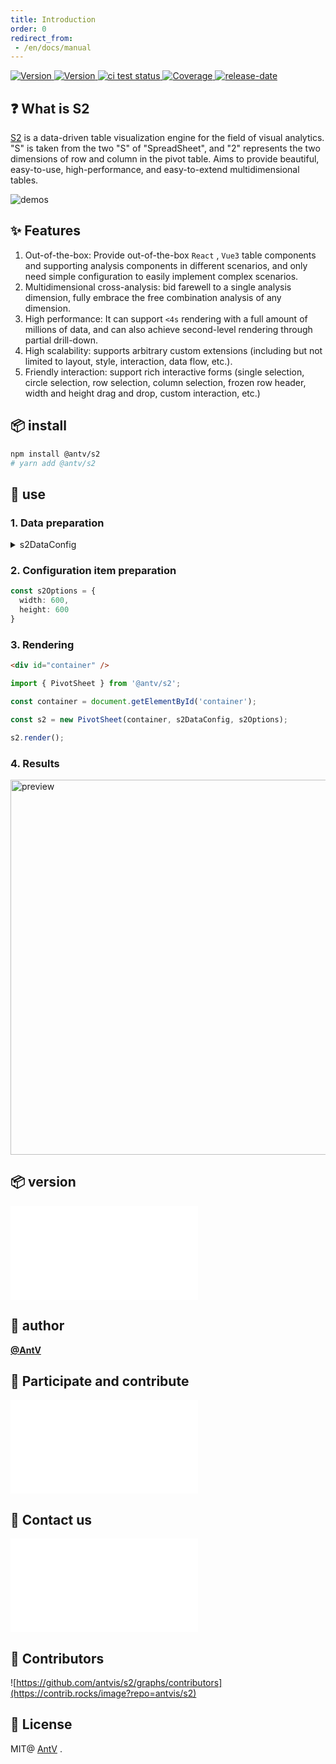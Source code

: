 ```yaml
---
title: Introduction
order: 0
redirect_from:
 - /en/docs/manual
---
```


<div><p><a href="https://www.npmjs.com/package/@antv/s2" target="_blank"><img alt="Version" src="https://img.shields.io/npm/v/@antv/s2.svg"> </a><a href="https://www.npmjs.com/package/@antv/s2" target="_blank"><img alt="Version" src="https://img.shields.io/npm/v/@antv/s2/beta.svg"> </a><a href="https://github.com/antvis/S2/actions/workflows/test.yml" target="_blank"><img src="https://github.com/antvis/S2/actions/workflows/test.yml/badge.svg" alt="ci test status"> </a><a href="https://codecov.io/gh/antvis/S2" target="_blank"><img src="https://codecov.io/gh/antvis/S2/branch/master/graph/badge.svg" alt="Coverage"> </a><a href="https://github.com/antvis/S2/releases" target="_blank"><img src="https://img.shields.io/github/release-date/antvis/S2" alt="release-date"></a></p></div>

## ❓ What is S2

[S2](https://github.com/antvis/s2) is a data-driven table visualization engine for the field of visual analytics. "S" is taken from the two "S" of "SpreadSheet", and "2" represents the two dimensions of row and column in the pivot table. Aims to provide beautiful, easy-to-use, high-performance, and easy-to-extend multidimensional tables.

![demos](https://gw.alipayobjects.com/zos/antfincdn/6R5Koawk9L/huaban%2525202.png)

## ✨ Features

1. Out-of-the-box: Provide out-of-the-box `React` , `Vue3` table components and supporting analysis components in different scenarios, and only need simple configuration to easily implement complex scenarios.
2. Multidimensional cross-analysis: bid farewell to a single analysis dimension, fully embrace the free combination analysis of any dimension.
3. High performance: It can support `<4s` rendering with a full amount of millions of data, and can also achieve second-level rendering through partial drill-down.
4. High scalability: supports arbitrary custom extensions (including but not limited to layout, style, interaction, data flow, etc.).
5. Friendly interaction: support rich interactive forms (single selection, circle selection, row selection, column selection, frozen row header, width and height drag and drop, custom interaction, etc.)

## 📦 install

```bash
npm install @antv/s2
# yarn add @antv/s2
```

## 🔨 use

### 1. Data preparation

<details><summary>s2DataConfig</summary><pre> <code class="language-ts">const&#x26;nbsp;s2DataConfig&#x26;nbsp;=&#x26;nbsp;{
&#x26;nbsp;&#x26;nbsp;fields:&#x26;nbsp;{
&#x26;nbsp;&#x26;nbsp;&#x26;nbsp;&#x26;nbsp;rows:&#x26;nbsp;['province',&#x26;nbsp;'city'],
&#x26;nbsp;&#x26;nbsp;&#x26;nbsp;&#x26;nbsp;columns:&#x26;nbsp;['type'],
&#x26;nbsp;&#x26;nbsp;&#x26;nbsp;&#x26;nbsp;values:&#x26;nbsp;['price'],
&#x26;nbsp;&#x26;nbsp;},
&#x26;nbsp;&#x26;nbsp;data:&#x26;nbsp;[
&#x26;nbsp;&#x26;nbsp;&#x26;nbsp;&#x26;nbsp;{
&#x26;nbsp;&#x26;nbsp;&#x26;nbsp;&#x26;nbsp;&#x26;nbsp;&#x26;nbsp;province:&#x26;nbsp;"浙江",
&#x26;nbsp;&#x26;nbsp;&#x26;nbsp;&#x26;nbsp;&#x26;nbsp;&#x26;nbsp;city:&#x26;nbsp;"杭州",
&#x26;nbsp;&#x26;nbsp;&#x26;nbsp;&#x26;nbsp;&#x26;nbsp;&#x26;nbsp;type:&#x26;nbsp;"笔",
&#x26;nbsp;&#x26;nbsp;&#x26;nbsp;&#x26;nbsp;&#x26;nbsp;&#x26;nbsp;price:&#x26;nbsp;"1",
&#x26;nbsp;&#x26;nbsp;&#x26;nbsp;&#x26;nbsp;},
&#x26;nbsp;&#x26;nbsp;&#x26;nbsp;&#x26;nbsp;{
&#x26;nbsp;&#x26;nbsp;&#x26;nbsp;&#x26;nbsp;&#x26;nbsp;&#x26;nbsp;province:&#x26;nbsp;"浙江",
&#x26;nbsp;&#x26;nbsp;&#x26;nbsp;&#x26;nbsp;&#x26;nbsp;&#x26;nbsp;city:&#x26;nbsp;"杭州",
&#x26;nbsp;&#x26;nbsp;&#x26;nbsp;&#x26;nbsp;&#x26;nbsp;&#x26;nbsp;type:&#x26;nbsp;"纸张",
&#x26;nbsp;&#x26;nbsp;&#x26;nbsp;&#x26;nbsp;&#x26;nbsp;&#x26;nbsp;price:&#x26;nbsp;"2",
&#x26;nbsp;&#x26;nbsp;&#x26;nbsp;&#x26;nbsp;},
&#x26;nbsp;&#x26;nbsp;&#x26;nbsp;&#x26;nbsp;{
&#x26;nbsp;&#x26;nbsp;&#x26;nbsp;&#x26;nbsp;&#x26;nbsp;&#x26;nbsp;province:&#x26;nbsp;"浙江",
&#x26;nbsp;&#x26;nbsp;&#x26;nbsp;&#x26;nbsp;&#x26;nbsp;&#x26;nbsp;city:&#x26;nbsp;"舟山",
&#x26;nbsp;&#x26;nbsp;&#x26;nbsp;&#x26;nbsp;&#x26;nbsp;&#x26;nbsp;type:&#x26;nbsp;"笔",
&#x26;nbsp;&#x26;nbsp;&#x26;nbsp;&#x26;nbsp;&#x26;nbsp;&#x26;nbsp;price:&#x26;nbsp;"17",
&#x26;nbsp;&#x26;nbsp;&#x26;nbsp;&#x26;nbsp;},
&#x26;nbsp;&#x26;nbsp;&#x26;nbsp;&#x26;nbsp;{
&#x26;nbsp;&#x26;nbsp;&#x26;nbsp;&#x26;nbsp;&#x26;nbsp;&#x26;nbsp;province:&#x26;nbsp;"浙江",
&#x26;nbsp;&#x26;nbsp;&#x26;nbsp;&#x26;nbsp;&#x26;nbsp;&#x26;nbsp;city:&#x26;nbsp;"舟山",
&#x26;nbsp;&#x26;nbsp;&#x26;nbsp;&#x26;nbsp;&#x26;nbsp;&#x26;nbsp;type:&#x26;nbsp;"纸张",
&#x26;nbsp;&#x26;nbsp;&#x26;nbsp;&#x26;nbsp;&#x26;nbsp;&#x26;nbsp;price:&#x26;nbsp;"6",
&#x26;nbsp;&#x26;nbsp;&#x26;nbsp;&#x26;nbsp;},
&#x26;nbsp;&#x26;nbsp;&#x26;nbsp;&#x26;nbsp;{
&#x26;nbsp;&#x26;nbsp;&#x26;nbsp;&#x26;nbsp;&#x26;nbsp;&#x26;nbsp;province:&#x26;nbsp;"吉林",
&#x26;nbsp;&#x26;nbsp;&#x26;nbsp;&#x26;nbsp;&#x26;nbsp;&#x26;nbsp;city:&#x26;nbsp;"长春",
&#x26;nbsp;&#x26;nbsp;&#x26;nbsp;&#x26;nbsp;&#x26;nbsp;&#x26;nbsp;type:&#x26;nbsp;"笔",
&#x26;nbsp;&#x26;nbsp;&#x26;nbsp;&#x26;nbsp;&#x26;nbsp;&#x26;nbsp;price:&#x26;nbsp;"8",
&#x26;nbsp;&#x26;nbsp;&#x26;nbsp;&#x26;nbsp;},
&#x26;nbsp;&#x26;nbsp;&#x26;nbsp;&#x26;nbsp;{
&#x26;nbsp;&#x26;nbsp;&#x26;nbsp;&#x26;nbsp;&#x26;nbsp;&#x26;nbsp;province:&#x26;nbsp;"吉林",
&#x26;nbsp;&#x26;nbsp;&#x26;nbsp;&#x26;nbsp;&#x26;nbsp;&#x26;nbsp;city:&#x26;nbsp;"白山",
&#x26;nbsp;&#x26;nbsp;&#x26;nbsp;&#x26;nbsp;&#x26;nbsp;&#x26;nbsp;type:&#x26;nbsp;"笔",
&#x26;nbsp;&#x26;nbsp;&#x26;nbsp;&#x26;nbsp;&#x26;nbsp;&#x26;nbsp;price:&#x26;nbsp;"12",
&#x26;nbsp;&#x26;nbsp;&#x26;nbsp;&#x26;nbsp;},
&#x26;nbsp;&#x26;nbsp;&#x26;nbsp;&#x26;nbsp;{
&#x26;nbsp;&#x26;nbsp;&#x26;nbsp;&#x26;nbsp;&#x26;nbsp;&#x26;nbsp;province:&#x26;nbsp;"吉林",
&#x26;nbsp;&#x26;nbsp;&#x26;nbsp;&#x26;nbsp;&#x26;nbsp;&#x26;nbsp;city:&#x26;nbsp;"长春",
&#x26;nbsp;&#x26;nbsp;&#x26;nbsp;&#x26;nbsp;&#x26;nbsp;&#x26;nbsp;type:&#x26;nbsp;"纸张",
&#x26;nbsp;&#x26;nbsp;&#x26;nbsp;&#x26;nbsp;&#x26;nbsp;&#x26;nbsp;price:&#x26;nbsp;"3",
&#x26;nbsp;&#x26;nbsp;&#x26;nbsp;&#x26;nbsp;},
&#x26;nbsp;&#x26;nbsp;&#x26;nbsp;&#x26;nbsp;{
&#x26;nbsp;&#x26;nbsp;&#x26;nbsp;&#x26;nbsp;&#x26;nbsp;&#x26;nbsp;province:&#x26;nbsp;"吉林",
&#x26;nbsp;&#x26;nbsp;&#x26;nbsp;&#x26;nbsp;&#x26;nbsp;&#x26;nbsp;city:&#x26;nbsp;"白山",
&#x26;nbsp;&#x26;nbsp;&#x26;nbsp;&#x26;nbsp;&#x26;nbsp;&#x26;nbsp;type:&#x26;nbsp;"纸张",
&#x26;nbsp;&#x26;nbsp;&#x26;nbsp;&#x26;nbsp;&#x26;nbsp;&#x26;nbsp;price:&#x26;nbsp;"25",
&#x26;nbsp;&#x26;nbsp;&#x26;nbsp;&#x26;nbsp;},
&#x26;nbsp;&#x26;nbsp;&#x26;nbsp;&#x26;nbsp;{
&#x26;nbsp;&#x26;nbsp;&#x26;nbsp;&#x26;nbsp;&#x26;nbsp;&#x26;nbsp;province:&#x26;nbsp;"浙江",
&#x26;nbsp;&#x26;nbsp;&#x26;nbsp;&#x26;nbsp;&#x26;nbsp;&#x26;nbsp;city:&#x26;nbsp;"杭州",
&#x26;nbsp;&#x26;nbsp;&#x26;nbsp;&#x26;nbsp;&#x26;nbsp;&#x26;nbsp;type:&#x26;nbsp;"笔",
&#x26;nbsp;&#x26;nbsp;&#x26;nbsp;&#x26;nbsp;&#x26;nbsp;&#x26;nbsp;cost:&#x26;nbsp;"0.5",
&#x26;nbsp;&#x26;nbsp;&#x26;nbsp;&#x26;nbsp;},
&#x26;nbsp;&#x26;nbsp;&#x26;nbsp;&#x26;nbsp;{
&#x26;nbsp;&#x26;nbsp;&#x26;nbsp;&#x26;nbsp;&#x26;nbsp;&#x26;nbsp;province:&#x26;nbsp;"浙江",
&#x26;nbsp;&#x26;nbsp;&#x26;nbsp;&#x26;nbsp;&#x26;nbsp;&#x26;nbsp;city:&#x26;nbsp;"杭州",
&#x26;nbsp;&#x26;nbsp;&#x26;nbsp;&#x26;nbsp;&#x26;nbsp;&#x26;nbsp;type:&#x26;nbsp;"纸张",
&#x26;nbsp;&#x26;nbsp;&#x26;nbsp;&#x26;nbsp;&#x26;nbsp;&#x26;nbsp;cost:&#x26;nbsp;"20",
&#x26;nbsp;&#x26;nbsp;&#x26;nbsp;&#x26;nbsp;},
&#x26;nbsp;&#x26;nbsp;&#x26;nbsp;&#x26;nbsp;{
&#x26;nbsp;&#x26;nbsp;&#x26;nbsp;&#x26;nbsp;&#x26;nbsp;&#x26;nbsp;province:&#x26;nbsp;"浙江",
&#x26;nbsp;&#x26;nbsp;&#x26;nbsp;&#x26;nbsp;&#x26;nbsp;&#x26;nbsp;city:&#x26;nbsp;"舟山",
&#x26;nbsp;&#x26;nbsp;&#x26;nbsp;&#x26;nbsp;&#x26;nbsp;&#x26;nbsp;type:&#x26;nbsp;"笔",
&#x26;nbsp;&#x26;nbsp;&#x26;nbsp;&#x26;nbsp;&#x26;nbsp;&#x26;nbsp;cost:&#x26;nbsp;"1.7",
&#x26;nbsp;&#x26;nbsp;&#x26;nbsp;&#x26;nbsp;},
&#x26;nbsp;&#x26;nbsp;&#x26;nbsp;&#x26;nbsp;{
&#x26;nbsp;&#x26;nbsp;&#x26;nbsp;&#x26;nbsp;&#x26;nbsp;&#x26;nbsp;province:&#x26;nbsp;"浙江",
&#x26;nbsp;&#x26;nbsp;&#x26;nbsp;&#x26;nbsp;&#x26;nbsp;&#x26;nbsp;city:&#x26;nbsp;"舟山",
&#x26;nbsp;&#x26;nbsp;&#x26;nbsp;&#x26;nbsp;&#x26;nbsp;&#x26;nbsp;type:&#x26;nbsp;"纸张",
&#x26;nbsp;&#x26;nbsp;&#x26;nbsp;&#x26;nbsp;&#x26;nbsp;&#x26;nbsp;cost:&#x26;nbsp;"0.12",
&#x26;nbsp;&#x26;nbsp;&#x26;nbsp;&#x26;nbsp;},
&#x26;nbsp;&#x26;nbsp;&#x26;nbsp;&#x26;nbsp;{
&#x26;nbsp;&#x26;nbsp;&#x26;nbsp;&#x26;nbsp;&#x26;nbsp;&#x26;nbsp;province:&#x26;nbsp;"吉林",
&#x26;nbsp;&#x26;nbsp;&#x26;nbsp;&#x26;nbsp;&#x26;nbsp;&#x26;nbsp;city:&#x26;nbsp;"长春",
&#x26;nbsp;&#x26;nbsp;&#x26;nbsp;&#x26;nbsp;&#x26;nbsp;&#x26;nbsp;type:&#x26;nbsp;"笔",
&#x26;nbsp;&#x26;nbsp;&#x26;nbsp;&#x26;nbsp;&#x26;nbsp;&#x26;nbsp;cost:&#x26;nbsp;"10",
&#x26;nbsp;&#x26;nbsp;&#x26;nbsp;&#x26;nbsp;},
&#x26;nbsp;&#x26;nbsp;&#x26;nbsp;&#x26;nbsp;{
&#x26;nbsp;&#x26;nbsp;&#x26;nbsp;&#x26;nbsp;&#x26;nbsp;&#x26;nbsp;province:&#x26;nbsp;"吉林",
&#x26;nbsp;&#x26;nbsp;&#x26;nbsp;&#x26;nbsp;&#x26;nbsp;&#x26;nbsp;city:&#x26;nbsp;"白山",
&#x26;nbsp;&#x26;nbsp;&#x26;nbsp;&#x26;nbsp;&#x26;nbsp;&#x26;nbsp;type:&#x26;nbsp;"笔",
&#x26;nbsp;&#x26;nbsp;&#x26;nbsp;&#x26;nbsp;&#x26;nbsp;&#x26;nbsp;cost:&#x26;nbsp;"9",
&#x26;nbsp;&#x26;nbsp;&#x26;nbsp;&#x26;nbsp;},
&#x26;nbsp;&#x26;nbsp;&#x26;nbsp;&#x26;nbsp;{
&#x26;nbsp;&#x26;nbsp;&#x26;nbsp;&#x26;nbsp;&#x26;nbsp;&#x26;nbsp;province:&#x26;nbsp;"吉林",
&#x26;nbsp;&#x26;nbsp;&#x26;nbsp;&#x26;nbsp;&#x26;nbsp;&#x26;nbsp;city:&#x26;nbsp;"长春",
&#x26;nbsp;&#x26;nbsp;&#x26;nbsp;&#x26;nbsp;&#x26;nbsp;&#x26;nbsp;type:&#x26;nbsp;"纸张",
&#x26;nbsp;&#x26;nbsp;&#x26;nbsp;&#x26;nbsp;&#x26;nbsp;&#x26;nbsp;cost:&#x26;nbsp;"3",
&#x26;nbsp;&#x26;nbsp;&#x26;nbsp;&#x26;nbsp;},
&#x26;nbsp;&#x26;nbsp;&#x26;nbsp;&#x26;nbsp;{
&#x26;nbsp;&#x26;nbsp;&#x26;nbsp;&#x26;nbsp;&#x26;nbsp;&#x26;nbsp;province:&#x26;nbsp;"吉林",
&#x26;nbsp;&#x26;nbsp;&#x26;nbsp;&#x26;nbsp;&#x26;nbsp;&#x26;nbsp;city:&#x26;nbsp;"白山",
&#x26;nbsp;&#x26;nbsp;&#x26;nbsp;&#x26;nbsp;&#x26;nbsp;&#x26;nbsp;type:&#x26;nbsp;"纸张",
&#x26;nbsp;&#x26;nbsp;&#x26;nbsp;&#x26;nbsp;&#x26;nbsp;&#x26;nbsp;cost:&#x26;nbsp;"1",
&#x26;nbsp;&#x26;nbsp;&#x26;nbsp;&#x26;nbsp;}
&#x26;nbsp;&#x26;nbsp;]
};
</code></pre></details>

### 2. Configuration item preparation

```ts
const s2Options = {
  width: 600,
  height: 600
}
```

### 3. Rendering

```html
<div id="container" />
```

```ts
import { PivotSheet } from '@antv/s2';

const container = document.getElementById('container');

const s2 = new PivotSheet(container, s2DataConfig, s2Options);

s2.render();
```

### 4. Results

<img src="https://gw.alipayobjects.com/mdn/rms_56cbb2/afts/img/A*Ln3cTY_Rk1cAAAAAAAAAAAAAARQnAQ" width="600" alt="preview">

## 📦 version

<embed src="@/docs/common/packages.en.md"></embed>

## 👤 author

[**@AntV**](https://github.com/orgs/antvis/people)

## 🤝 Participate and contribute

<embed src="@/docs/common/development.en.md"></embed>

## 📧 Contact us

<embed src="@/docs/common/contact-us.en.md"></embed>

## 👬 Contributors

![https://github.com/antvis/s2/graphs/contributors](https://contrib.rocks/image?repo=antvis/s2)

## 📄 License

MIT@ [AntV](https://github.com/antvis) .
